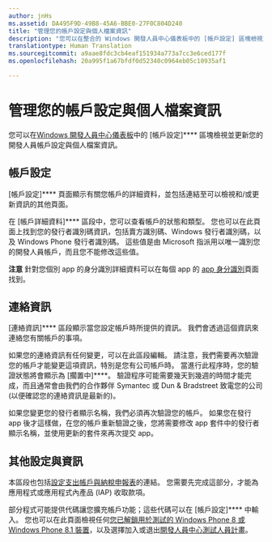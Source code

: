 ```yaml
---
author: jnHs
ms.assetid: DA495F9D-49B8-45A6-BBE0-27F0C804D240
title: "管理您的帳戶設定與個人檔案資訊"
description: "您可以在整合的 Windows 開發人員中心儀表板中的 [帳戶設定] 區塊檢視並更新您的開發人員帳戶設定與個人檔案資訊。"
translationtype: Human Translation
ms.sourcegitcommit: a9aae8fdc3cb4eaf151934a773a7cc3e6ced177f
ms.openlocfilehash: 20a995f1a67bfdf0d52340c0964eb05c10935af1

---
```

# 管理您的帳戶設定與個人檔案資訊

您可以在[Windows 開發人員中心儀表板](https://msdn.microsoft.com/library/windows/apps/Mt169843)中的 \[帳戶設定\]**** 區塊檢視並更新您的開發人員帳戶設定與個人檔案資訊。

## 帳戶設定

[帳戶設定]**** 頁面顯示有關您帳戶的詳細資料，並包括連結至可以檢視和/或更新資訊的其他頁面。

在 [帳戶詳細資料]**** 區段中，您可以查看帳戶的狀態和類型。 您也可以在此頁面上找到您的發行者識別碼資訊，包括賣方識別碼、Windows 發行者識別碼，以及 Windows Phone 發行者識別碼。 這些值是由 Microsoft 指派用以唯一識別您的開發人員帳戶，而且您不能修改這些值。

**注意** 針對您個別 app 的身分識別詳細資料可以在每個 app 的 [app 身分識別](https://msdn.microsoft.com/library/windows/apps/Mt148561)頁面找到。

## 連絡資訊

[連絡資訊]**** 區段顯示當您設定帳戶時所提供的資訊。 我們會透過這個資訊來連絡您有關帳戶的事項。

如果您的連絡資訊有任何變更，可以在此區段編輯。 請注意，我們需要再次驗證您的帳戶才能變更這項資訊，特別是您有公司帳戶時。 當進行此程序時，您的驗證狀態將會顯示為 [擱置中]****。 驗證程序可能需要幾天到幾週的時間才能完成，而且通常會由我們的合作夥伴 Symantec 或 Dun &amp; Bradstreet 致電您的公司 (以便確認您的連絡資訊是最新的)。

如果您變更您的發行者顯示名稱，我們必須再次驗證您的帳戶。 如果您在發行 app 後才這樣做，在您的帳戶重新驗證之後，您將需要修改 app 套件中的發行者顯示名稱，並使用更新的套件來再次提交 app。

## 其他設定與資訊

本區段也包括[設定支出帳戶與納稅申報表](https://msdn.microsoft.com/library/windows/apps/Bg124529)的連結。 您需要先完成這部分，才能為應用程式或應用程式內產品 (IAP) 收取款項。

部分程式可能提供代碼讓您擴充帳戶功能；這些代碼可以在 [帳戶設定]**** 中輸入。 您也可以在此頁面檢視任何[您已解鎖用於測試的 Windows Phone 8 或 Windows Phone 8.1 裝置](http://go.microsoft.com/fwlink/p/?LinkId=533897)，以及選擇加入或退出[開發人員中心測試人員計畫](dev-center-insider-program.md)。




<!--HONumber=Jun16_HO5-->


